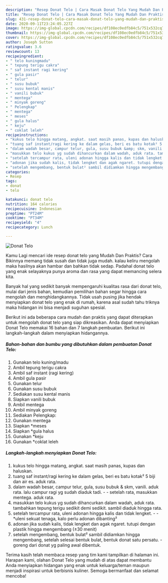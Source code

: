 ```yaml
---
description: "Resep Donat Telo | Cara Masak Donat Telo Yang Mudah Dan Praktis"
title: "Resep Donat Telo | Cara Masak Donat Telo Yang Mudah Dan Praktis"
slug: 431-resep-donat-telo-cara-masak-donat-telo-yang-mudah-dan-praktis
date: 2020-09-11T23:24:05.227Z
image: https://img-global.cpcdn.com/recipes/df108ec0edfb84c5/751x532cq70/donat-telo-foto-resep-utama.jpg
thumbnail: https://img-global.cpcdn.com/recipes/df108ec0edfb84c5/751x532cq70/donat-telo-foto-resep-utama.jpg
cover: https://img-global.cpcdn.com/recipes/df108ec0edfb84c5/751x532cq70/donat-telo-foto-resep-utama.jpg
author: Joseph Sutton
ratingvalue: 3.6
reviewcount: 13
recipeingredient:
- " telo kuningmadu"
- " tepung terigu cakra"
- " saf instant ragi kering"
- " gula pasir"
- " telur"
- " susu bubuk"
- " susu kental manis"
- " vanili bubuk"
- " mentega"
- " minyak goreng"
- " Pelengkap"
- " mentega"
- " meses"
- " gula halus"
- " keju"
- " coklat leleh"
recipeinstructions:
- "kukus telo hingga matang, angkat. saat masih panas, kupas dan haluskan."
- "tuang saf instant/ragi kering ke dalam gelas, beri es batu kotak² 5 biji dan air es. aduk rata."
- "dalam wadah besar, campur telur, gula, susu bubuk &amp; skm, vanili. aduk rata. lalu campur ragi yg sudah diaduk tadi.  setelah rata, masukkan mentega. aduk rata."
- "masukkan telo kukus yg sudah dihancurkan dalam wadah, aduk rata. tambahkan tepung terigu sedikit demi sedikit. sambil diaduk hingga rata."
- "setelah tercampur rata, uleni adonan hingga kalis dan tidak lengket.  *uleni sekuat tenaga, kalo perlu adonan dibanting²"
- "adonan jika sudah kalis, tidak lengket dan agak ngaret. tutupi dengan plastik hingga mengembang (±30 menit)"
- "setelah mengembang, bentuk bulat² sambil didiamkan hingga mengembang, setelah selesai bentuk bulat, bentuk donat satu persatu. goreng dari donat yg paling awal dibentuk."
categories:
- Resep
tags:
- donat
- telo

katakunci: donat telo 
nutrition: 164 calories
recipecuisine: Indonesian
preptime: "PT24M"
cooktime: "PT34M"
recipeyield: "4"
recipecategory: Lunch

---
```



![Donat Telo](https://img-global.cpcdn.com/recipes/df108ec0edfb84c5/751x532cq70/donat-telo-foto-resep-utama.jpg)

Kamu Lagi mencari ide resep donat telo yang Mudah Dan Praktis? Cara Bikinnya memang tidak susah dan tidak juga mudah. kalau keliru mengolah maka hasilnya akan hambar dan bahkan tidak sedap. Padahal donat telo yang enak selayaknya punya aroma dan rasa yang dapat memancing selera kita.



Banyak hal yang sedikit banyak mempengaruhi kualitas rasa dari donat telo, mulai dari jenis bahan, kemudian pemilihan bahan segar hingga cara mengolah dan menghidangkannya. Tidak usah pusing jika hendak menyiapkan donat telo yang enak di rumah, karena asal sudah tahu triknya maka hidangan ini bisa menjadi suguhan spesial.


Berikut ini ada beberapa cara mudah dan praktis yang dapat diterapkan untuk mengolah donat telo yang siap dikreasikan. Anda dapat menyiapkan Donat Telo memakai 16 bahan dan 7 langkah pembuatan. Berikut ini langkah-langkah dalam menyiapkan hidangannya.

<!--inarticleads1-->

##### Bahan-bahan dan bumbu yang dibutuhkan dalam pembuatan Donat Telo:

1. Gunakan  telo kuning/madu
1. Ambil  tepung terigu cakra
1. Ambil  saf instant (ragi kering)
1. Ambil  gula pasir
1. Gunakan  telur
1. Gunakan  susu bubuk
1. Sediakan  susu kental manis
1. Siapkan  vanili bubuk
1. Ambil  mentega
1. Ambil  minyak goreng
1. Sediakan  Pelengkap:
1. Gunakan  mentega
1. Siapkan  *meses
1. Siapkan  *gula halus
1. Gunakan  *keju
1. Gunakan  *coklat leleh




<!--inarticleads2-->

##### Langkah-langkah menyiapkan Donat Telo:

1. kukus telo hingga matang, angkat. saat masih panas, kupas dan haluskan.
1. tuang saf instant/ragi kering ke dalam gelas, beri es batu kotak² 5 biji dan air es. aduk rata.
1. dalam wadah besar, campur telur, gula, susu bubuk &amp; skm, vanili. aduk rata. lalu campur ragi yg sudah diaduk tadi. -  - setelah rata, masukkan mentega. aduk rata.
1. masukkan telo kukus yg sudah dihancurkan dalam wadah, aduk rata. tambahkan tepung terigu sedikit demi sedikit. sambil diaduk hingga rata.
1. setelah tercampur rata, uleni adonan hingga kalis dan tidak lengket. -  - *uleni sekuat tenaga, kalo perlu adonan dibanting²
1. adonan jika sudah kalis, tidak lengket dan agak ngaret. tutupi dengan plastik hingga mengembang (±30 menit)
1. setelah mengembang, bentuk bulat² sambil didiamkan hingga mengembang, setelah selesai bentuk bulat, bentuk donat satu persatu. - goreng dari donat yg paling awal dibentuk.




Terima kasih telah membaca resep yang tim kami tampilkan di halaman ini. Harapan kami, olahan Donat Telo yang mudah di atas dapat membantu Anda menyiapkan hidangan yang enak untuk keluarga/teman maupun menjadi inspirasi untuk berbisnis kuliner. Semoga bermanfaat dan selamat mencoba!

